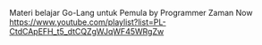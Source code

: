 Materi belajar Go-Lang untuk Pemula by Programmer Zaman Now
https://www.youtube.com/playlist?list=PL-CtdCApEFH_t5_dtCQZgWJqWF45WRgZw